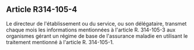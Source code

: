 ## Article R314-105-4

Le directeur de l'établissement ou du service, ou son délégataire, transmet chaque mois les informations
mentionnées à l'article R. 314-105-3 aux organismes gérant un régime de base de l'assurance maladie en
utilisant le traitement mentionné à l'article R. 314-105-1.

